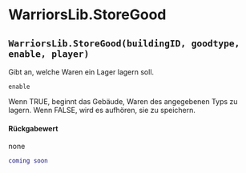 # WarriorsLib.StoreGood

## `WarriorsLib.StoreGood(buildingID, goodtype, enable, player)`

Gibt an, welche Waren ein Lager lagern soll.

`enable`

Wenn TRUE, beginnt das Gebäude, Waren des angegebenen Typs zu lagern. Wenn FALSE, wird es aufhören, sie zu speichern.

#### Rückgabewert

none

```lua
coming soon
```
